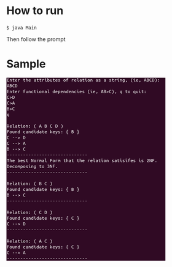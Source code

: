 # How to run
```
$ java Main
```
Then follow the prompt

# Sample
![sample image](./images/howToRun.png)